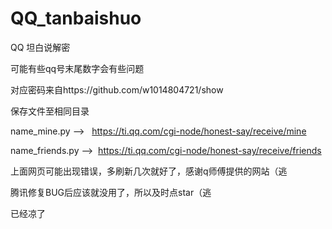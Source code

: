 # QQ_tanbaishuo
QQ 坦白说解密

可能有些qq号末尾数字会有些问题

对应密码来自https://github.com/w1014804721/show

保存文件至相同目录

name_mine.py  -->   https://ti.qq.com/cgi-node/honest-say/receive/mine 

name_friends.py  -->  https://ti.qq.com/cgi-node/honest-say/receive/friends

上面网页可能出现错误，多刷新几次就好了，感谢q师傅提供的网站（逃

腾讯修复BUG后应该就没用了，所以及时点star（逃

已经凉了
